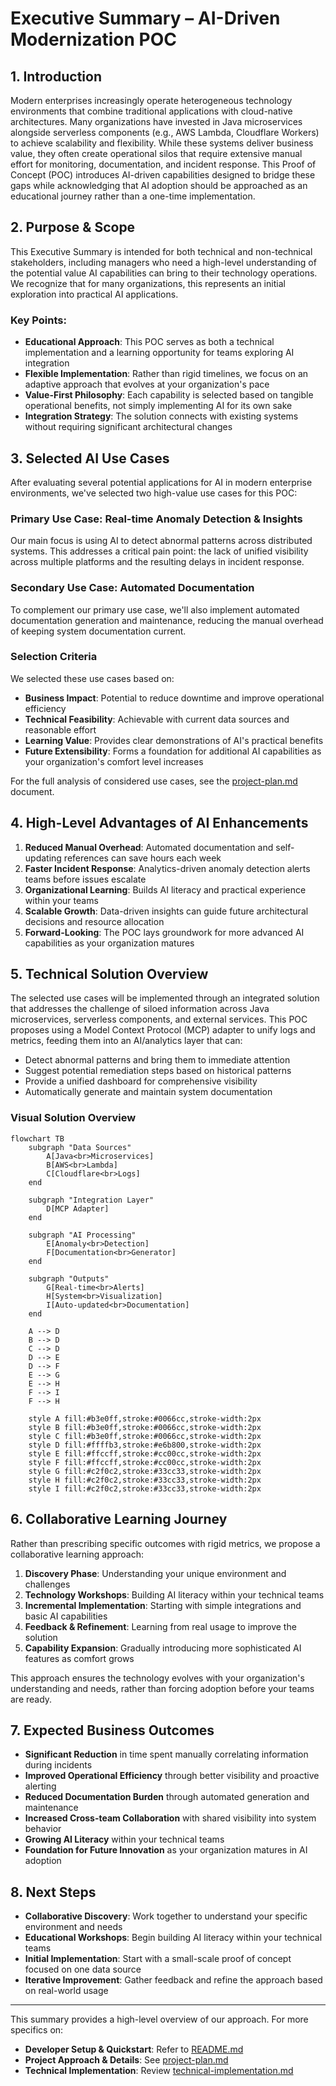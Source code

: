 # Executive Summary – AI-Driven Modernization POC

## 1. Introduction
Modern enterprises increasingly operate heterogeneous technology environments that combine traditional applications with cloud-native architectures. Many organizations have invested in Java microservices alongside serverless components (e.g., AWS Lambda, Cloudflare Workers) to achieve scalability and flexibility. While these systems deliver business value, they often create operational silos that require extensive manual effort for monitoring, documentation, and incident response. This Proof of Concept (POC) introduces AI-driven capabilities designed to bridge these gaps while acknowledging that AI adoption should be approached as an educational journey rather than a one-time implementation.

## 2. Purpose & Scope
This Executive Summary is intended for both technical and non-technical stakeholders, including managers who need a high-level understanding of the potential value AI capabilities can bring to their technology operations. We recognize that for many organizations, this represents an initial exploration into practical AI applications.

### Key Points:
- **Educational Approach**: This POC serves as both a technical implementation and a learning opportunity for teams exploring AI integration
- **Flexible Implementation**: Rather than rigid timelines, we focus on an adaptive approach that evolves at your organization's pace
- **Value-First Philosophy**: Each capability is selected based on tangible operational benefits, not simply implementing AI for its own sake
- **Integration Strategy**: The solution connects with existing systems without requiring significant architectural changes

## 3. Selected AI Use Cases
After evaluating several potential applications for AI in modern enterprise environments, we've selected two high-value use cases for this POC:

### Primary Use Case: Real-time Anomaly Detection & Insights
Our main focus is using AI to detect abnormal patterns across distributed systems. This addresses a critical pain point: the lack of unified visibility across multiple platforms and the resulting delays in incident response.

### Secondary Use Case: Automated Documentation
To complement our primary use case, we'll also implement automated documentation generation and maintenance, reducing the manual overhead of keeping system documentation current.

### Selection Criteria
We selected these use cases based on:
- **Business Impact**: Potential to reduce downtime and improve operational efficiency
- **Technical Feasibility**: Achievable with current data sources and reasonable effort
- **Learning Value**: Provides clear demonstrations of AI's practical benefits
- **Future Extensibility**: Forms a foundation for additional AI capabilities as your organization's comfort level increases

For the full analysis of considered use cases, see the [project-plan.md](./project-plan.md) document.

## 4. High-Level Advantages of AI Enhancements
1. **Reduced Manual Overhead**: Automated documentation and self-updating references can save hours each week
2. **Faster Incident Response**: Analytics-driven anomaly detection alerts teams before issues escalate
3. **Organizational Learning**: Builds AI literacy and practical experience within your teams
4. **Scalable Growth**: Data-driven insights can guide future architectural decisions and resource allocation
5. **Forward-Looking**: The POC lays groundwork for more advanced AI capabilities as your organization matures

## 5. Technical Solution Overview
The selected use cases will be implemented through an integrated solution that addresses the challenge of siloed information across Java microservices, serverless components, and external services. This POC proposes using a Model Context Protocol (MCP) adapter to unify logs and metrics, feeding them into an AI/analytics layer that can:
- Detect abnormal patterns and bring them to immediate attention
- Suggest potential remediation steps based on historical patterns
- Provide a unified dashboard for comprehensive visibility
- Automatically generate and maintain system documentation

### Visual Solution Overview
```mermaid
flowchart TB
    subgraph "Data Sources"
        A[Java<br>Microservices] 
        B[AWS<br>Lambda]
        C[Cloudflare<br>Logs]
    end
    
    subgraph "Integration Layer"
        D[MCP Adapter]
    end
    
    subgraph "AI Processing"
        E[Anomaly<br>Detection]
        F[Documentation<br>Generator]
    end
    
    subgraph "Outputs"
        G[Real-time<br>Alerts]
        H[System<br>Visualization]
        I[Auto-updated<br>Documentation]
    end
    
    A --> D
    B --> D
    C --> D
    D --> E
    D --> F
    E --> G
    E --> H
    F --> I
    F --> H
    
    style A fill:#b3e0ff,stroke:#0066cc,stroke-width:2px
    style B fill:#b3e0ff,stroke:#0066cc,stroke-width:2px
    style C fill:#b3e0ff,stroke:#0066cc,stroke-width:2px
    style D fill:#ffffb3,stroke:#e6b800,stroke-width:2px
    style E fill:#ffccff,stroke:#cc00cc,stroke-width:2px
    style F fill:#ffccff,stroke:#cc00cc,stroke-width:2px
    style G fill:#c2f0c2,stroke:#33cc33,stroke-width:2px
    style H fill:#c2f0c2,stroke:#33cc33,stroke-width:2px
    style I fill:#c2f0c2,stroke:#33cc33,stroke-width:2px
```

## 6. Collaborative Learning Journey
Rather than prescribing specific outcomes with rigid metrics, we propose a collaborative learning approach:

1. **Discovery Phase**: Understanding your unique environment and challenges
2. **Technology Workshops**: Building AI literacy within your technical teams
3. **Incremental Implementation**: Starting with simple integrations and basic AI capabilities
4. **Feedback & Refinement**: Learning from real usage to improve the solution
5. **Capability Expansion**: Gradually introducing more sophisticated AI features as comfort grows

This approach ensures the technology evolves with your organization's understanding and needs, rather than forcing adoption before your teams are ready.

## 7. Expected Business Outcomes
- **Significant Reduction** in time spent manually correlating information during incidents
- **Improved Operational Efficiency** through better visibility and proactive alerting
- **Reduced Documentation Burden** through automated generation and maintenance
- **Increased Cross-team Collaboration** with shared visibility into system behavior
- **Growing AI Literacy** within your technical teams
- **Foundation for Future Innovation** as your organization matures in AI adoption

## 8. Next Steps
- **Collaborative Discovery**: Work together to understand your specific environment and needs
- **Educational Workshops**: Begin building AI literacy within your technical teams
- **Initial Implementation**: Start with a small-scale proof of concept focused on one data source
- **Iterative Improvement**: Gather feedback and refine the approach based on real-world usage

---

This summary provides a high-level overview of our approach. For more specifics on:
- **Developer Setup & Quickstart**: Refer to [README.md](./README.md)
- **Project Approach & Details**: See [project-plan.md](./project-plan.md)
- **Technical Implementation**: Review [technical-implementation.md](./technical-implementation.md)